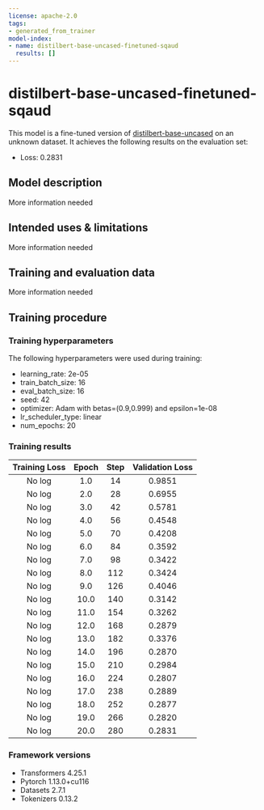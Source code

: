 ```yaml
---
license: apache-2.0
tags:
- generated_from_trainer
model-index:
- name: distilbert-base-uncased-finetuned-sqaud
  results: []
---
```


<!-- This model card has been generated automatically according to the information the Trainer had access to. You
should probably proofread and complete it, then remove this comment. -->

# distilbert-base-uncased-finetuned-sqaud

This model is a fine-tuned version of [distilbert-base-uncased](https://huggingface.co/distilbert-base-uncased) on an unknown dataset.
It achieves the following results on the evaluation set:
- Loss: 0.2831

## Model description

More information needed

## Intended uses & limitations

More information needed

## Training and evaluation data

More information needed

## Training procedure

### Training hyperparameters

The following hyperparameters were used during training:
- learning_rate: 2e-05
- train_batch_size: 16
- eval_batch_size: 16
- seed: 42
- optimizer: Adam with betas=(0.9,0.999) and epsilon=1e-08
- lr_scheduler_type: linear
- num_epochs: 20

### Training results

| Training Loss | Epoch | Step | Validation Loss |
|:-------------:|:-----:|:----:|:---------------:|
| No log        | 1.0   | 14   | 0.9851          |
| No log        | 2.0   | 28   | 0.6955          |
| No log        | 3.0   | 42   | 0.5781          |
| No log        | 4.0   | 56   | 0.4548          |
| No log        | 5.0   | 70   | 0.4208          |
| No log        | 6.0   | 84   | 0.3592          |
| No log        | 7.0   | 98   | 0.3422          |
| No log        | 8.0   | 112  | 0.3424          |
| No log        | 9.0   | 126  | 0.4046          |
| No log        | 10.0  | 140  | 0.3142          |
| No log        | 11.0  | 154  | 0.3262          |
| No log        | 12.0  | 168  | 0.2879          |
| No log        | 13.0  | 182  | 0.3376          |
| No log        | 14.0  | 196  | 0.2870          |
| No log        | 15.0  | 210  | 0.2984          |
| No log        | 16.0  | 224  | 0.2807          |
| No log        | 17.0  | 238  | 0.2889          |
| No log        | 18.0  | 252  | 0.2877          |
| No log        | 19.0  | 266  | 0.2820          |
| No log        | 20.0  | 280  | 0.2831          |


### Framework versions

- Transformers 4.25.1
- Pytorch 1.13.0+cu116
- Datasets 2.7.1
- Tokenizers 0.13.2
